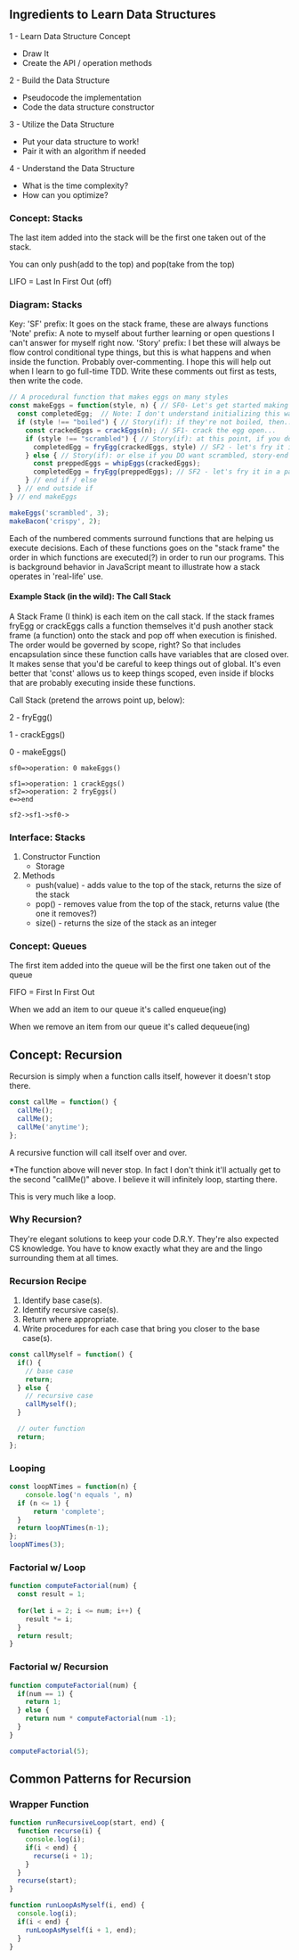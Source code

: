 ## Ingredients to Learn Data Structures

1 - Learn Data Structure Concept
  - Draw It
  - Create the API / operation methods

2 - Build the Data Structure
  - Pseudocode the implementation
  - Code the data structure constructor

3 - Utilize the Data Structure
  - Put your data structure to work!
  - Pair it with an algorithm if needed

4 - Understand the Data Structure
  - What is the time complexity?
  - How can you optimize?

### Concept: Stacks

The last item added into the stack will be the first one taken out of the stack.

You can only push(add to the top) and pop(take from the top)

LIFO = Last In First Out (off)

### Diagram: Stacks

Key:
'SF' prefix: It goes on the stack frame, these are always functions
'Note' prefix: A note to myself about further learning or open questions I can't answer for myself right now.
'Story' prefix: I bet these will always be flow control conditional type things, but this is what happens and when inside the function. Probably over-commenting. I hope this will help out when I learn to go full-time TDD.  Write these comments out first as tests, then write the code.

```javascript
// A procedural function that makes eggs on many styles
const makeEggs = function(style, n) { // SF0- Let's get started making eggs...
  const completedEgg;  // Note: I don't understand initializing this way
  if (style !== "boiled") { // Story(if): if they're not boiled, then...
    const crackedEggs = crackEggs(n); // SF1- crack the egg open...
    if (style !== "scrambled") { // Story(if): at this point, if you don't want scrambled...
      completedEgg = fryEgg(crackedEggs, style) // SF2 - let's fry it in a pan
    } else { // Story(if): or else if you DO want scrambled, story-end
      const preppedEggs = whipEggs(crackedEggs);
      completedEgg = fryEgg(preppedEggs); // SF2 - let's fry it in a pan
    } // end if / else
  } // end outside if
} // end makeEggs

makeEggs('scrambled', 3);
makeBacon('crispy', 2);
```
Each of the numbered comments surround functions that are helping us execute decisions. Each of these functions goes on the "stack frame" the order in which functions are executed(?) in order to run our programs. This is background behavior in JavaScript meant to illustrate how a stack operates in 'real-life' use.

#### Example Stack (in the wild): The Call Stack

A Stack Frame (I think) is each item on the call stack. If the stack frames fryEgg or crackEggs calls a function themselves it'd push another stack frame (a function) onto the stack and pop off when execution is finished. The order would be governed by scope, right?  So that includes encapsulation since these function calls have variables that are closed over. It makes sense that you'd be careful to keep things out of global. It's even better that 'const' allows us to keep things scoped, even inside if blocks that are probably executing inside these functions.

Call Stack (pretend the arrows point up, below):

2 - fryEgg()

1 - crackEggs()

0 - makeEggs()

```flow
sf0=>operation: 0 makeEggs()

sf1=>operation: 1 crackEggs()
sf2=>operation: 2 fryEggs()
e=>end

sf2->sf1->sf0->
```

### Interface: Stacks

1. Constructor Function
   - Storage
2. Methods
   - push(value) - adds value to the top of the stack, returns the size of the stack
   - pop() - removes value from the top of the stack, returns value (the one it removes?)
   - size() - returns the size of the stack as an integer

### Concept: Queues

The first item added into the queue will be the first one taken out of the queue

FIFO = First In First Out

When we add an item to our queue it's called enqueue(ing)

When we remove an item from our queue it's called dequeue(ing)

## Concept: Recursion

Recursion is simply when a function calls itself, however it doesn't stop there.

```javascript
const callMe = function() {
  callMe();
  callMe();
  callMe('anytime');
};
```

A recursive function will call itself over and over. 

*The function above will never stop. In fact I don't think it'll actually get to the second "callMe()" above. I believe it will infinitely loop, starting there.

This is very much like a loop.

### Why Recursion?

They're elegant solutions to keep your code D.R.Y. They're also expected CS knowledge. You have to know exactly what they are and the lingo surrounding them at all times.

### Recursion Recipe

1. Identify base case(s).
2. Identify recursive case(s).
3. Return where appropriate.
4. Write procedures for each case that bring you closer to the base case(s).

```javascript
const callMyself = function() {
  if() {
    // base case
    return;
  } else {
    // recursive case
    callMyself();
  }

  // outer function
  return;
};
```



### Looping

```javascript
const loopNTimes = function(n) {
    console.log('n equals ', n)
  if (n <= 1) {
      return 'complete';
  }
  return loopNTimes(n-1);
};
loopNTimes(3);
```

### Factorial w/ Loop

```javascript
function computeFactorial(num) {
  const result = 1;
  
  for(let i = 2; i <= num; i++) {
    result *= i;
  }
  return result;
}
```

### Factorial w/ Recursion

```javascript
function computeFactorial(num) {
  if(num == 1) {
    return 1;
  } else {
    return num * computeFactorial(num -1);
  }
}

computeFactorial(5);
```

## Common Patterns for Recursion

### Wrapper Function

```javascript
function runRecursiveLoop(start, end) {
  function recurse(i) {
    console.log(i);
    if(i < end) {
      recurse(i + 1);
    }
  }
  recurse(start);
}

function runLoopAsMyself(i, end) {
  console.log(i);
  if(i < end) {
    runLoopAsMyself(i + 1, end);
  }
}
```

